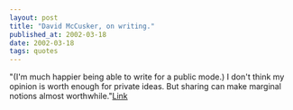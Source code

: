 ```yaml
---
layout: post
title: "David McCusker, on writing."
published_at: 2002-03-18
date: 2002-03-18
tags: quotes
---
```


"(I'm much happier being able to write for a public mode.) I don't think my opinion is worth enough for private ideas. But sharing can make marginal notions almost worthwhile."[Link]()  